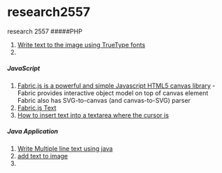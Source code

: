 # research2557
research 2557
#####PHP
1. [Write text to the image using TrueType fonts](http://php.net/manual/en/function.imagettftext.php)
1. 

##### JavaScript
1. [Fabric.js is a powerful and simple Javascript HTML5 canvas library](http://fabricjs.com/) - Fabric provides interactive object model on top of canvas element 
Fabric also has SVG-to-canvas (and canvas-to-SVG) parser
1. [Fabric.js Text](http://fabricjs.com/fabric-intro-part-2#text)
1. [How to insert text into a textarea where the cursor is](http://web.archive.org/web/20110102112946/http://www.scottklarr.com/topic/425/how-to-insert-text-into-a-textarea-where-the-cursor-is/)

##### Java Application
1. [Write Multiple line text using java](http://stackoverflow.com/questions/32110247/write-multi-line-text-on-an-image-using-java)
1. [add text to image](http://stackoverflow.com/questions/10929524/how-to-add-text-to-an-image-in-java)
1. 
